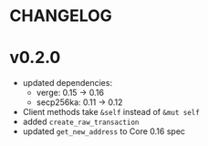 CHANGELOG
=========

# v0.2.0

- updated dependencies:
  - verge: 0.15 -> 0.16
  - secp256ka: 0.11 -> 0.12
- Client methods take `&self` instead of `&mut self`
- added `create_raw_transaction`
- updated `get_new_address` to Core 0.16 spec
